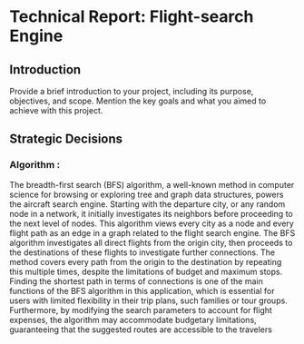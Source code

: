 # Technical Report: Flight-search Engine

## Introduction
Provide a brief introduction to your project, including its purpose, objectives, and scope. Mention the key goals and what you aimed to achieve with this project.

## Strategic Decisions
### Algorithm : 
The breadth-first search (BFS) algorithm, a well-known method in computer science for browsing or exploring tree and graph data structures, powers the aircraft search engine. Starting with the departure city, or any random node in a network, it initially investigates its neighbors before proceeding to the next level of nodes. This algorithm views every city as a node and every flight path as an edge in a graph related to the flight search engine. The BFS algorithm investigates all direct flights from the origin city, then proceeds to the destinations of these flights to investigate further connections. The method covers every path from the origin to the destination by repeating this multiple times, despite the limitations of budget and maximum stops. Finding the shortest path in terms of connections is one of the main functions of the BFS algorithm in this application, which is essential for users with limited flexibility in their trip plans, such families or tour groups. Furthermore, by modifying the search parameters to account for flight expenses, the algorithm may accommodate budgetary limitations, guaranteeing that the suggested routes are accessible to the travelers

